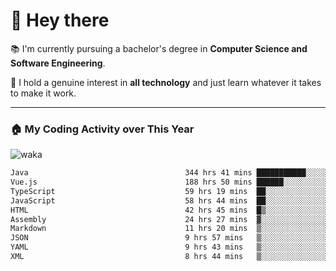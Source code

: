 # 🤖 Hey there

📚 I'm currently pursuing a bachelor's degree in **Computer Science and Software Engineering**.

🚀 I hold a genuine interest in **all technology** and just learn whatever it takes to make it work. 

---

### 🏠 My Coding Activity over This Year

![waka](https://wakatime.com/share/@9e458da8-a03c-4213-8e4b-1218d92d8f20/fb6cf146-3e76-4c0e-b99c-52117daccc34.svg)

<!--START_SECTION:waka-->

```txt
Java                                   344 hrs 41 mins ███████████░░░░░░░░░░░░░░   43.97 %
Vue.js                                 188 hrs 50 mins ██████░░░░░░░░░░░░░░░░░░░   24.09 %
TypeScript                             59 hrs 19 mins  ██░░░░░░░░░░░░░░░░░░░░░░░   07.57 %
JavaScript                             58 hrs 44 mins  ██░░░░░░░░░░░░░░░░░░░░░░░   07.49 %
HTML                                   42 hrs 45 mins  █▒░░░░░░░░░░░░░░░░░░░░░░░   05.46 %
Assembly                               24 hrs 27 mins  ▓░░░░░░░░░░░░░░░░░░░░░░░░   03.12 %
Markdown                               11 hrs 20 mins  ▒░░░░░░░░░░░░░░░░░░░░░░░░   01.45 %
JSON                                   9 hrs 57 mins   ▒░░░░░░░░░░░░░░░░░░░░░░░░   01.27 %
YAML                                   9 hrs 43 mins   ▒░░░░░░░░░░░░░░░░░░░░░░░░   01.24 %
XML                                    8 hrs 44 mins   ▒░░░░░░░░░░░░░░░░░░░░░░░░   01.11 %
```

<!--END_SECTION:waka-->